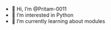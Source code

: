 - 👋 Hi, I’m @Pritam-0011
- 👀 I’m interested in Python
- 🌱 I’m currently learning about modules

<!---
Pritam-0011/Pritam-0011 is a ✨ special ✨ repository because its `README.md` (this file) appears on your GitHub profile.
You can click the Preview link to take a look at your changes.
--->
